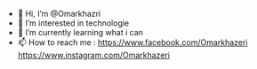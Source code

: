 - 👋 Hi, I’m @Omarkhazri
- 👀 I’m interested in technologie
- 🌱 I’m currently learning what i can
- 📫 How to reach me :
                       https://www.facebook.com/Omarkhazeri
                       https://www.instagram.com/Omarkhazeri
                        

<!---
Omarkhazri/Omarkhazri is a ✨ special ✨ repository because its `README.md` (this file) appears on your GitHub profile.
You can click the Preview link to take a look at your changes.
--->
